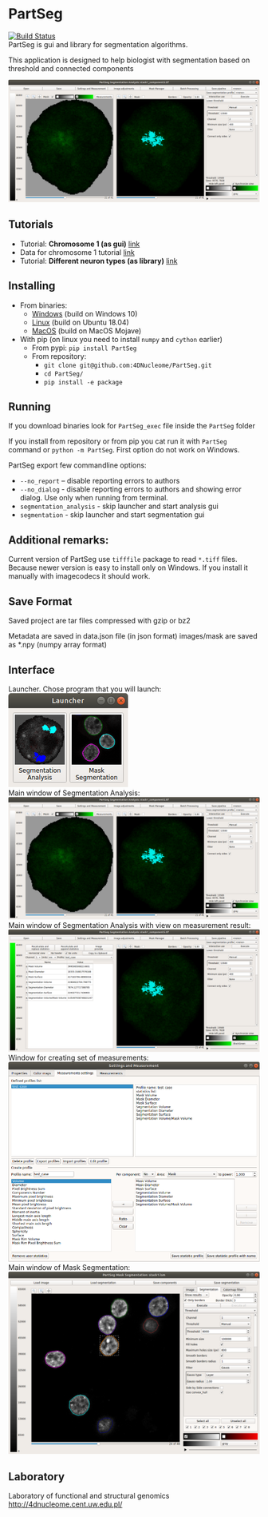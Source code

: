# PartSeg
[![Build Status](https://travis-ci.org/4DNucleome/PartSeg.svg?branch=master)](https://travis-ci.org/4DNucleome/PartSeg)  
PartSeg is gui and library for segmentation algorithms.

This application is designed to help biologist with segmentation 
based on threshold and connected components 

![interface](images/analysis_gui.png)

## Tutorials
* Tutorial: **Chromosome 1 (as gui)** [link](https://4dnucleome.cent.uw.edu.pl/PartSeg/tutorials/tutorial_chromosome_1/)
* Data for chromosome 1 tutorial [link](https://4dnucleome.cent.uw.edu.pl/PartSeg/Downloads/PartSeg_samples.zip)
* Tutorial: **Different neuron types (as library)** [link](https://4dnucleome.cent.uw.edu.pl/PartSeg/tutorials/tutorial_diferrent_neurons/)

## Installing
* From binaries:
  * [Windows](https://4dnucleome.cent.uw.edu.pl/PartSeg/Downloads/PartSeg_alpha-windows.zip) (build on Windows 10)
  * [Linux](https://4dnucleome.cent.uw.edu.pl/PartSeg/Downloads/PartSeg_alpha-linux.zip) (build on Ubuntu 18.04)
  * [MacOS](https://4dnucleome.cent.uw.edu.pl/PartSeg/Downloads/PartSeg_alpha-macos.zip) (build on MacOS Mojave) 
* With pip (on linux you need to install `numpy` and `cython` earlier) 
    * From pypi: `pip install PartSeg`
    * From repository: 
      * `git clone git@github.com:4DNucleome/PartSeg.git`
      * `cd PartSeg/` 
      * `pip install -e package` 
 

## Running 
If you download binaries look for `PartSeg_exec` file inside the `PartSeg` folder 

If you install from repository or from pip you cat run it with `PartSeg` command or `python -m PartSeg`. 
First option do not work on Windows. 

PartSeg export few commandline options: 
- `--no_report` – disable reporting errors to authors
- `--no_dialog` - disable reporting errors to authors and showing error dialog. Use only when running from terminal.
- `segmentation_analysis` - skip launcher and start analysis gui
- `segmentation` - skip launcher and start segmentation gui 


## Additional remarks:
Current version of PartSeg use `tifffile` package to read `*.tiff` files. Because newer version is easy to install
only on Windows. If you install it manually with imagecodecs it should work.    


## Save Format
Saved project are tar files compressed with gzip or bz2 

Metadata are saved in data.json file (in json format)
images/mask are saved as *.npy (numpy array format)


## Interface
Launcher. Chose program that you will launch:     
![launcher](images/launcher.png)  
Main window of Segmentation Analysis:  
![interface](images/analysis_gui.png)  
Main window of Segmentation Analysis with view on measurement result:  
![interface](images/analysis_gui2.png)  
Window for creating set of measurements:   
![statistics](images/statisitcs.png)  
Main window of Mask Segmentation:  
![mask interface](images/mask_gui.png)  



## Laboratory
Laboratory of functional and structural genomics
http://4dnucleome.cent.uw.edu.pl/


